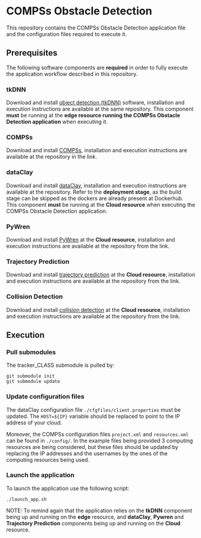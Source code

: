# COMPSs Obstacle Detection 

This repository contains the COMPSs Obstacle Detection application file and the configuration files required to execute it.


## Prerequisites

The following software components are **required** in order to fully execute the application workflow described in this repository.


### tkDNN

Download and install [object detection (tkDNN)](https://github.com/class-euproject/class-edge/tree/bsc) software, installation and execution instructions are available at the same repository. This component **must** be running at the **edge resource running the COMPSs Obstacle Detection application** when executing it.


### COMPSs

Download and install [COMPSs](https://github.com/class-euproject/compss/tree/ppc/ilp-cloudprovider-merge), installation and execution instructions are available at the repository in the link.


### dataClay

Download and install [dataClay](https://github.com/class-euproject/dataclay-class), installation and execution instructions are available at the repository. Refer to the **deployment stage**, as the build stage can be skipped as the dockers are already present at Dockerhub. This component **must** be running at the **Cloud resource** when executing the COMPSs Obstacle Detection application.


### PyWren

Download and install [PyWren](https://github.com/class-euproject/pywren-ibm-cloud.git) at the **Cloud resource**, installation and execution instructions are available at the repository from the link.


### Trajectory Prediction

Download and install [trajectory prediction](https://github.com/class-euproject/trajectory-prediction) at the **Cloud resource**, installation and execution instructions are available at the repository from the link.


### Collision Detection

Download and install [collision detection](https://github.com/class-euproject/collision-detection) at the **Cloud resource**, installation and execution instructions are available at the repository from the link.


## Execution

### Pull submodules

The tracker\_CLASS submodule is pulled by:

```
git submodule init
git submodule update
```

### Update configuration files

The dataClay configuration file `./cfgfiles/client.properties` must be updated. The `HOST=${IP}` variable should be replaced to point to the IP address of your cloud.

Moreover, the COMPSs configuration files `project.xml` and `resources.xml` can be found in `./config/`. In the example files being provided 3 computing resources are being considered, but these files should be updated by replacing the IP addresses and the usernames by the ones of the computing resources being used.


### Launch the application

To launch the application use the following script:

```
./launch_app.sh
```

NOTE: To remind again that the application relies on the **tkDNN** component being up and running on the **edge** resource, and **dataClay**, **Pywren** and **Trajectory Prediction** components being up and running on the **Cloud** resource.
